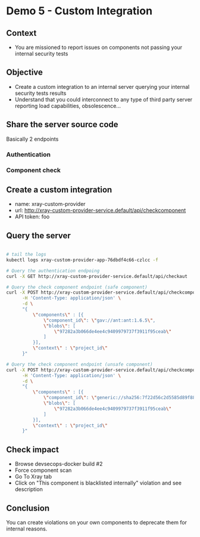 # Demo 5 - Custom Integration

## Context

- You are missioned to report issues on components not passing your internal security tests

## Objective

- Create a custom integration to an internal server querying your internal security tests results
- Understand that you could interconnect to any type of third party server reporting load capabilities, obsolescence...

## Share the server source code

Basically 2 endpoints

### Authentication

### Component check

## Create a custom integration

- name: xray-custom-provider
- url: http://xray-custom-provider-service.default/api/checkcomponent
- API token: foo

## Query the server

```bash

# tail the logs
kubectl logs xray-custom-provider-app-76dbdf4c66-czlcc -f

# Query the authentication endpoing
curl -X GET http://xray-custom-provider-service.default/api/checkaut

# Query the check component endpoint (safe component)
curl -X POST http://xray-custom-provider-service.default/api/checkcomponent \
      -H 'Content-Type: application/json' \
      -d \
      "{
          \"components\" : [{
              \"component_id\": \"gav://ant:ant:1.6.5\",
              \"blobs\": [
                  \"97282a3b066de4ee4c9409979737f3911f95ceab\"
              ]
          }],
          \"context\" : \"project_id\"
      }"

# Query the check component endpoint (unsafe component)
curl -X POST http://xray-custom-provider-service.default/api/checkcomponent \
      -H 'Content-Type: application/json' \
      -d \
      "{
          \"components\" : [{
              \"component_id\": \"generic://sha256:7f22d56c2d5585d89f884b3baf8273a12b3b3155e8f68c01a82ae2fdc4296a1f/swampup-devsecops-1.0.0.jar\",
              \"blobs\": [
                  \"97282a3b066de4ee4c9409979737f3911f95ceab\"
              ]
          }],
          \"context\" : \"project_id\"
      }"
```

## Check impact

- Browse devsecops-docker build #2
- Force component scan  
- Go To Xray tab
- Click on "This component is blacklisted internally" violation and see description

## Conclusion

You can create violations on your own components to deprecate them for internal reasons.

